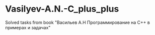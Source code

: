 # Vasilyev-A.N.-C_plus_plus
Solved tasks from book "Васильев А.Н Программирование на С++ в примерах и задачах"
